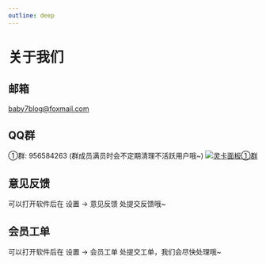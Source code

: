 ```yaml
---
outline: deep
---
```


# 关于我们

## 邮箱

baby7blog@foxmail.com

## QQ群

①群: 956584263 (群成员满员时会不定期清理不活跃用户哦~)
<a target="_blank" href="https://qm.qq.com/cgi-bin/qm/qr?k=M9j1KLtwlPmZ_R4Nctvd29fueZkYgakp&jump_from=webapi&authKey=Od/NpGyzbCMiYKw6n+f69Hz2dWdnsadno0zaHEsj9vfSmgXZHHBxlrTRLJzKms78"><img border="0" src="//pub.idqqimg.com/wpa/images/group.png" alt="灵卡面板①群" title="灵卡面板①群"></a>

## 意见反馈

可以打开软件后在 设置 -> 意见反馈 处提交反馈哦~

## 会员工单

可以打开软件后在 设置 -> 会员工单 处提交工单，我们会尽快处理哦~